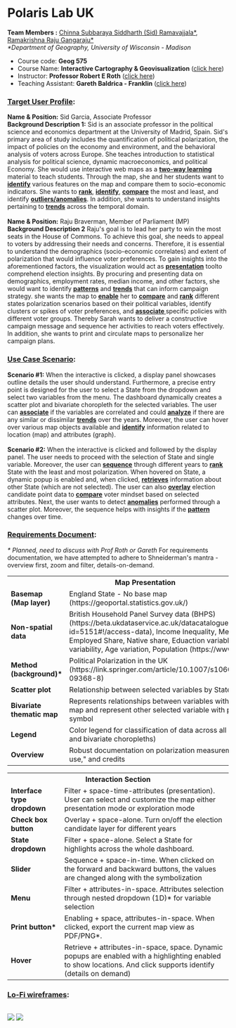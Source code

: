 # Polaris Lab UK
<b>Team Members :</b> <a href="https://sidrcs.github.io/maps/index.html"> Chinna Subbaraya Siddharth (Sid) Ramavajjala*</a>, <a href="https://gangaraju09.github.io/index.html"> Ramakrishna Raju Gangaraju*</a><br>
<i>*Department of Geography, University of Wisconsin - Madison</i>
<p><ul><li>Course code: <b>Geog 575</b></li> <li>Course Name: <b>Interactive Cartography & Geovisualization</b> (<a href = "https://geography.wisc.edu/cartography/education/G575/G575SP2022.html">click here</a>)</li><li>Instructor: <b>Professor Robert E Roth</b> (<a href="https://geography.wisc.edu/gis/staff/roth-robert/">click here</a>)</li> <li>Teaching Assistant: <b>Gareth Baldrica - Franklin</b> (<a href="https://geography.wisc.edu/staff/baldrica-franklin-gareth/">click here</a>)</li></ul></p>

<h3><b><ins>Target User Profile</ins>:</b></h3>
<b>Name & Position:</b> Sid Garcia, Associate Professor <br>
<b>Background Description 1:</b> Sid is an associate professor in the political science and economics department at the University of Madrid, Spain. Sid's primary area of study includes the quantification of political polarization, the impact of policies on the economy and environment, and the behavioral analysis of voters across Europe. She teaches introduction to statistical analysis for political science, dynamic macroeconomics, and political Economy. She would use interactive web maps as a <b><ins>two-way learning</ins></b> material to teach students. Through the map, she and her students want to <b><ins>identify</ins></b> various features on the map and compare them to socio-economic indicators. She wants to <b><ins>rank</b></ins>, <b><ins>identify</b></ins>, <b><ins>compare</b></ins> the most and least, and identify <b><ins>outliers/anomalies</b></ins>. In addition, she wants to understand insights pertaining to <b><ins>trends</b></ins> across the temporal domain.<br>
<br>
<b>Name & Position:</b> Raju Braverman, Member of Parliament (MP) <br>
<b>Background Description 2</b>  Raju's goal is to lead her party to win the most seats in the House of Commons. To achieve this goal, she needs to appeal to voters by addressing their needs and concerns. Therefore, it is essential to understand the demographics (socio-economic correlates) and extent of polarization that would influence voter preferences. To gain insights into the aforementioned factors, the visualization would act as <b><ins>presentation</b></ins> toolto comprehend election insights. By procuring and presenting data on demographics, employment rates, median income, and other factors, she would want to identify <b><ins>patterns</b></ins> and <b><ins>trends</b></ins> that can inform campaign strategy. she wants the map to <b><ins>enable</b></ins> her to <b><ins>compare</b></ins> and <b><ins>rank</b></ins> different states polarization scenarios based on their political variables, identify clusters or spikes of voter preferences, and <b><ins> associate </b></ins> specific policies with different voter groups. Thereby Sarah wants to deliver a constructive campaign message and sequence her activities to reach voters effectively. In addition, she wants to print and circulate maps to personalize her campaign plans.

<h3><b><ins>Use Case Scenario</ins>:</b></h3>
<b>Scenario #1:</b> When the interactive is clicked, a display panel showcases outline details the user should understand. Furthermore, a precise entry point is designed for the user to select a State from the dropdown and select two variables from the menu. The dashboard dynamically creates a scatter plot and bivariate choropleth for the selected variables. The user can <b><ins>associate</b></ins> if the variables are correlated and could <b><ins>analyze</b></ins> if there are any similar or dissimilar <b><ins>trends</b></ins> over the years. Moreover, the user can hover over various map objects available and <b><ins>identify</b></ins> information related to location (map) and attributes (graph).<br>
<br>
<b>Scenario #2:</b> When the interactive is clicked and followed by the display panel. The user needs to proceed with the selection of State and single variable. Moreover, the user can <b><ins>sequence</b></ins> through different years to <b><ins>rank</b></ins> State with the least and most polarization. When hovered on State, a dynamic popup is enabled and, when clicked, <b><ins>retrieves</b></ins> information about other State (which are not selected). The user can also <b><ins>overlay</b></ins> election candidate point data to <b><ins>compare</b></ins> voter mindset based on selected attributes. Next, the user wants to detect <b><ins>anomalies</b></ins> performed through a scatter plot. Moreover, the sequence helps with insights if the <b><ins>pattern</b></ins> changes over time.<br>

<h3><b><ins>Requirements Document</ins>:</b></h3>
<i>* Planned, need to discuss with Prof Roth or Gareth</i>
For requirements documentation, we have attempted to adhere to Shneiderman's mantra - overview first, zoom and filter, details-on-demand.
<table> <tr><th colspan="2">Map Presentation</th></tr>
<tr><td><b>Basemap (Map layer)</b></td>	<td>England State - No base map (https://geoportal.statistics.gov.uk/)</td></tr>
<tr><td><b>Non-spatial data</b></td>	<td>British Household Panel Survey data (BHPS) (https://beta.ukdataservice.ac.uk/datacatalogue/studies/study?id=5151#!/access-data), Income Inequality, Median Income, Employed Share, Native share, Eduaction variablity, Job status variability, Age variation, Population (https://www.ons.gov.uk/)</td></tr>
<tr><td><b>Method (background)*</b></td>	<td>Political Polarization in the UK (https://link.springer.com/article/10.1007/s10602-022-09368-8)</td></tr>
<tr><td><b>Scatter plot</b></td>	<td>Relationship between selected variables by State (2D) </td></tr>
<tr><td><b>Bivariate thematic map</b></td>	<td>Represents relationships between variables with a choropleth map and represent other selected variable with propotional symbol </td></tr>
<tr><td><b>Legend</b></td>	<td>Color legend for classification of data across all map types (uni and bivariate choropleths)</td></tr>
<tr><td><b>Overview</b></td>	<td>Robust documentation on polarization measurements, "how to use," and credits</td></tr> </table>

<table> <tr><th colspan="2">Interaction Section</th></tr>
<tr><td><b>Interface type dropdown</b></td>	<td>Filter + space-time-attributes (presentation). User can select and customize the map either presentation mode or exploration mode</td></tr>
<tr><td><b>Check box button</b></td>	<td>Overlay + space-alone. Turn on/off the election candidate layer for different years</td></tr>
<tr><td><b>State dropdown</b></td> <td>Filter + space-alone. Select a State for highlights across the whole dashboard.</td></tr>
<tr><td><b>Slider</b></td>	<td>Sequence + space-in-time. When clicked on the forward and backward buttons, the values are changed along with the symbolization</td></tr>
<tr><td><b>Menu</b></td>	<td>Filter + attributes-in-space. Attributes selection through nested dropdown (1D)* for variable selection</td></tr>
<tr><td><b>Print button*</b></td>	<td>Enabling + space, attributes-in-space. When clicked, export the current map view as PDF/PNG*.</td></tr>
<tr><td><b>Hover</b></td>	<td>Retrieve + attributes-in-space, space. Dynamic popups are enabled with a highlighting enabled to show locations. And click supports identify (details on demand)</td></tr></table>

<h3><b><ins>Lo-Fi wireframes</ins>:</b></h3>
<br>
<img src = "https://github.com/gangaraju09/Geog_575_Final_Project/blob/main/assets/Scenario%231.jpg?raw=true">
<img src = "https://github.com/gangaraju09/Geog_575_Final_Project/blob/main/assets/Scenario%232.jpg?raw=true">






